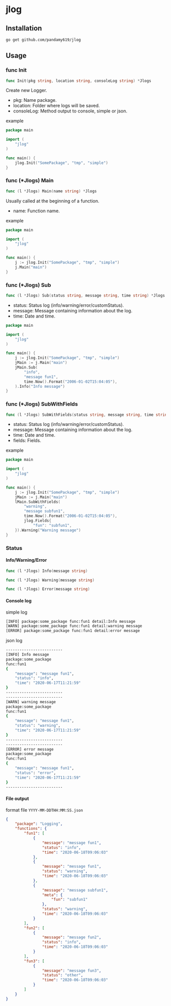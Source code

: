 # jlog

## Installation
```bash
go get github.com/pandamy619/jlog
```

## Usage

### func Init

```go
func Init(pkg string, location string, consoleLog string) *Jlogs
```
Create new Logger.
* pkg: Name package.
* location: Folder where logs will be saved.
* consoleLog: Method output to console, simple or json.

example
```go
package main

import (
	"jlog"
)

func main() {
    jlog.Init("SomePackage", "tmp", "simple")
}
```

### func (*Jlogs) Main

```go
func (l *Jlogs) Main(name string) *Jlogs
```
Usually called at the beginning of a function.
* name: Function name.

example
```go
package main

import (
	"jlog"
)

func main() {
    j := jlog.Init("SomePackage", "tmp", "simple")
    j.Main("main")
}
```

### func (*Jlogs) Sub

```go
func (l *Jlogs) Sub(status string, message string, time string) *Jlogs
```
* status: Status log (info/warning/error/customStatus).
* message: Message containing information about the log.
* time: Date and time.

```go
package main

import (
	"jlog"
)

func main() {
    j := jlog.Init("SomePackage", "tmp", "simple")
    jMain := j.Main("main")
    jMain.Sub(
        "info",
        "message fun1",
        time.Now().Format("2006-01-02T15:04:05"),
    ).Info("Info message")
}
```

### func (*Jlogs) SubWithFields
```go
func (l *Jlogs) SubWithFields(status string, message string, time string, field Fields) *Jlogs
```
* status: Status log (info/warning/error/customStatus).
* message: Message containing information about the log.
* time: Date and time.
* fields: Fields.

example
```go
package main

import (
	"jlog"
)

func main() {
    j := jlog.Init("SomePackage", "tmp", "simple")
    jMain := j.Main("main")
    lMain.SubWithFields(
        "warning",
        "message subfun1",
        time.Now().Format("2006-01-02T15:04:05"),
        jlog.Fields{
            "fun": "subfun1",
    }).Warning("Warning message")
}
```

### Status
#### Info/Warning/Error
```go
func (l *Jlogs) Info(message string)
```
```go
func (l *Jlogs) Warning(message string)
```
```go
func (l *Jlogs) Error(message string)
```


#### Console log
simple log
```bash
[INFO] package:some_package func:fun1 detail:Info message
[WARN] package:some_package func:fun1 detail:warning message
[ERROR] package:some_package func:fun1 detail:error message
```

json log

```bash
-------------------------
[INFO] Info message
package:some_package
func:fun1
{
    "message": "message fun1",
    "status": "info",
    "time": "2020-06-17T11:21:59"
}
-------------------------
-------------------------
[WARN] warning message
package:some_package
func:fun1
{
    "message": "message fun1",
    "status": "warning",
    "time": "2020-06-17T11:21:59"
}
-------------------------
-------------------------
[ERROR] error message
package:some_package
func:fun1
{
    "message": "message fun1",
    "status": "error",
    "time": "2020-06-17T11:21:59"
}
-------------------------
```


#### File output
format file
`YYYY-MM-DDTHH:MM:SS.json`

```json
{
    "package": "Logging",
    "functions": {
        "fun1": [
            {
                "message": "message fun1",
                "status": "info",
                "time": "2020-06-18T09:06:03"
            },
            {
                "message": "message fun1",
                "status": "warning",
                "time": "2020-06-18T09:06:03"
            },
            {
                "message": "message subfun1",
                "meta": {
                    "fun": "subfun1"
                },
                "status": "warning",
                "time": "2020-06-18T09:06:03"
            }
        ],
        "fun2": [
            {
                "message": "message fun2",
                "status": "info",
                "time": "2020-06-18T09:06:03"
            }
        ],
        "fun3": [
            {
                "message": "message fun3",
                "status": "other",
                "time": "2020-06-18T09:06:03"
            }
        ]
    }
}
```
